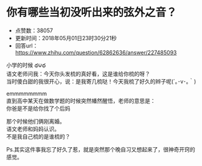 # 你有哪些当初没听出来的弦外之音？
- 点赞数：38057
- 更新时间：2018年05月01日23时30分21秒
- 回答url：https://www.zhihu.com/question/62862636/answer/227485093
<body>
 <p data-pid="x46gfaIr">小学的时候 థ౪థ<br>
  语文老师问我：今天你头发梳的真好看，这是谁给你梳的呀？<br>
  当时傻白甜的我很开心，说：是我寄几梳哒！今天我梳了好久的辫子呢(´｡･v･｡｀)</p>
 <p data-pid="GeGkgc9W">emmmmmmmm<br>
  直到高中某天在做数学题的时候突然幡然醒悟，老师的意思是：<br>
  你爸是不是给你找了个后妈</p>
 <p data-pid="A-6BOkTi">那个时候他们俩刚离婚。<br>
  语文老师和妈妈认识。<br>
  不是我自己梳的是谁梳的？<br></p>
 <p data-pid="4S5bVJdH">Ps.其实这件事我忘了好久了惹，就是突然那个晚自习又想起来了，很神奇开窍的感觉。</p>
</body>